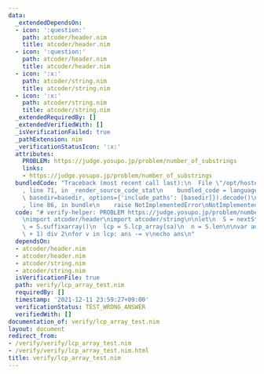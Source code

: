 ```yaml
---
data:
  _extendedDependsOn:
  - icon: ':question:'
    path: atcoder/header.nim
    title: atcoder/header.nim
  - icon: ':question:'
    path: atcoder/header.nim
    title: atcoder/header.nim
  - icon: ':x:'
    path: atcoder/string.nim
    title: atcoder/string.nim
  - icon: ':x:'
    path: atcoder/string.nim
    title: atcoder/string.nim
  _extendedRequiredBy: []
  _extendedVerifiedWith: []
  _isVerificationFailed: true
  _pathExtension: nim
  _verificationStatusIcon: ':x:'
  attributes:
    PROBLEM: https://judge.yosupo.jp/problem/number_of_substrings
    links:
    - https://judge.yosupo.jp/problem/number_of_substrings
  bundledCode: "Traceback (most recent call last):\n  File \"/opt/hostedtoolcache/Python/3.10.5/x64/lib/python3.10/site-packages/onlinejudge_verify/documentation/build.py\"\
    , line 71, in _render_source_code_stat\n    bundled_code = language.bundle(stat.path,\
    \ basedir=basedir, options={'include_paths': [basedir]}).decode()\n  File \"/opt/hostedtoolcache/Python/3.10.5/x64/lib/python3.10/site-packages/onlinejudge_verify/languages/nim.py\"\
    , line 86, in bundle\n    raise NotImplementedError\nNotImplementedError\n"
  code: "# verify-helper: PROBLEM https://judge.yosupo.jp/problem/number_of_substrings\n\
    \nimport atcoder/header\nimport atcoder/string\n\nlet\n  S = nextString()\n  sa\
    \ = S.suffixarray()\n  lcp = S.lcp_array(sa)\n  n = S.len\n\nvar ans = n * (n\
    \ + 1) div 2\nfor v in lcp: ans -= v\necho ans\n"
  dependsOn:
  - atcoder/header.nim
  - atcoder/header.nim
  - atcoder/string.nim
  - atcoder/string.nim
  isVerificationFile: true
  path: verify/lcp_array_test.nim
  requiredBy: []
  timestamp: '2021-12-11 23:59:27+09:00'
  verificationStatus: TEST_WRONG_ANSWER
  verifiedWith: []
documentation_of: verify/lcp_array_test.nim
layout: document
redirect_from:
- /verify/verify/lcp_array_test.nim
- /verify/verify/lcp_array_test.nim.html
title: verify/lcp_array_test.nim
---
```

